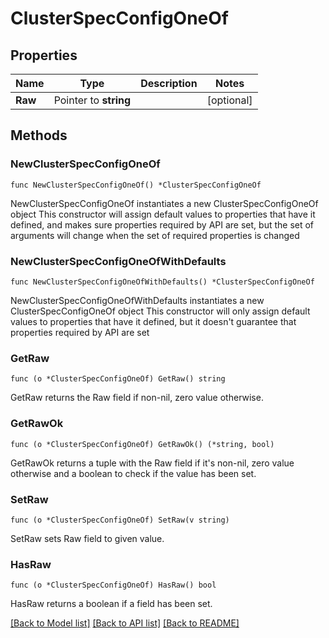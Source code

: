 # ClusterSpecConfigOneOf

## Properties

Name | Type | Description | Notes
------------ | ------------- | ------------- | -------------
**Raw** | Pointer to **string** |  | [optional] 

## Methods

### NewClusterSpecConfigOneOf

`func NewClusterSpecConfigOneOf() *ClusterSpecConfigOneOf`

NewClusterSpecConfigOneOf instantiates a new ClusterSpecConfigOneOf object
This constructor will assign default values to properties that have it defined,
and makes sure properties required by API are set, but the set of arguments
will change when the set of required properties is changed

### NewClusterSpecConfigOneOfWithDefaults

`func NewClusterSpecConfigOneOfWithDefaults() *ClusterSpecConfigOneOf`

NewClusterSpecConfigOneOfWithDefaults instantiates a new ClusterSpecConfigOneOf object
This constructor will only assign default values to properties that have it defined,
but it doesn't guarantee that properties required by API are set

### GetRaw

`func (o *ClusterSpecConfigOneOf) GetRaw() string`

GetRaw returns the Raw field if non-nil, zero value otherwise.

### GetRawOk

`func (o *ClusterSpecConfigOneOf) GetRawOk() (*string, bool)`

GetRawOk returns a tuple with the Raw field if it's non-nil, zero value otherwise
and a boolean to check if the value has been set.

### SetRaw

`func (o *ClusterSpecConfigOneOf) SetRaw(v string)`

SetRaw sets Raw field to given value.

### HasRaw

`func (o *ClusterSpecConfigOneOf) HasRaw() bool`

HasRaw returns a boolean if a field has been set.


[[Back to Model list]](../README.md#documentation-for-models) [[Back to API list]](../README.md#documentation-for-api-endpoints) [[Back to README]](../README.md)


